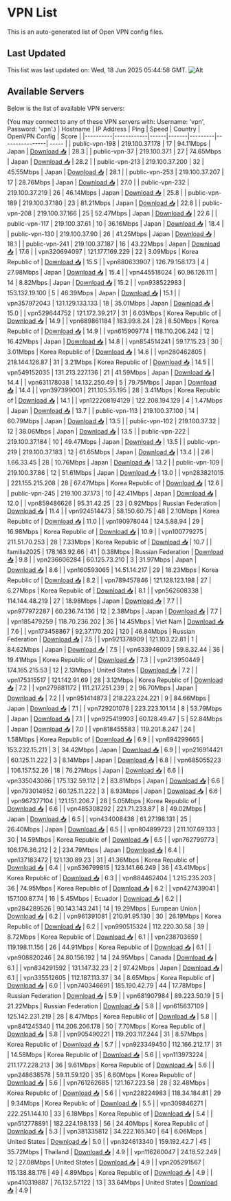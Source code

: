 # VPN List

This is an auto-generated list of Open VPN config files.

## Last Updated

This list was last updated on: Wed, 18 Jun 2025 05:44:58 GMT.
![Alt](https://repobeats.axiom.co/api/embed/186b98318ef1479477931607c1ad7d823f12451f.svg "Repobeats analytics image")

## Available Servers

Below is the list of available VPN servers:

(You may connect to any of these VPN servers with: Username: 'vpn', Password: 'vpn'.)
| Hostname | IP Address | Ping | Speed | Country | OpenVPN Config | Score |
|----------|------------|------|-------|---------|----------------| ----- |
| public-vpn-198 | 219.100.37.178 | 17 | 94.11Mbps | Japan | [Download 📥](./configs/server_0_JP.ovpn) | 28.3 |
| public-vpn-37 | 219.100.37.1 | 27 | 74.65Mbps | Japan | [Download 📥](./configs/server_1_JP.ovpn) | 28.2 |
| public-vpn-213 | 219.100.37.200 | 32 | 45.55Mbps | Japan | [Download 📥](./configs/server_2_JP.ovpn) | 28.1 |
| public-vpn-253 | 219.100.37.207 | 17 | 28.76Mbps | Japan | [Download 📥](./configs/server_3_JP.ovpn) | 27.0 |
| public-vpn-232 | 219.100.37.219 | 26 | 46.14Mbps | Japan | [Download 📥](./configs/server_4_JP.ovpn) | 25.8 |
| public-vpn-189 | 219.100.37.180 | 23 | 81.21Mbps | Japan | [Download 📥](./configs/server_5_JP.ovpn) | 22.8 |
| public-vpn-208 | 219.100.37.166 | 25 | 52.47Mbps | Japan | [Download 📥](./configs/server_6_JP.ovpn) | 22.6 |
| public-vpn-117 | 219.100.37.61 | 10 | 36.16Mbps | Japan | [Download 📥](./configs/server_7_JP.ovpn) | 18.4 |
| public-vpn-130 | 219.100.37.90 | 26 | 41.25Mbps | Japan | [Download 📥](./configs/server_8_JP.ovpn) | 18.1 |
| public-vpn-241 | 219.100.37.187 | 16 | 43.22Mbps | Japan | [Download 📥](./configs/server_9_JP.ovpn) | 17.6 |
| vpn320694097 | 121.177.169.229 | 22 | 3.09Mbps | Korea Republic of | [Download 📥](./configs/server_10_KR.ovpn) | 15.5 |
| vpn880633907 | 126.79.158.173 | 4 | 27.98Mbps | Japan | [Download 📥](./configs/server_11_JP.ovpn) | 15.4 |
| vpn445518024 | 60.96.126.111 | 14 | 8.82Mbps | Japan | [Download 📥](./configs/server_12_JP.ovpn) | 15.2 |
| vpn938522983 | 153.132.19.100 | 5 | 46.39Mbps | Japan | [Download 📥](./configs/server_13_JP.ovpn) | 15.1 |
| vpn357972043 | 131.129.133.133 | 18 | 35.01Mbps | Japan | [Download 📥](./configs/server_14_JP.ovpn) | 15.0 |
| vpn529644752 | 121.172.39.217 | 31 | 6.03Mbps | Korea Republic of | [Download 📥](./configs/server_15_KR.ovpn) | 14.9 |
| vpn689861184 | 183.99.8.24 | 28 | 8.50Mbps | Korea Republic of | [Download 📥](./configs/server_16_KR.ovpn) | 14.9 |
| vpn615909774 | 118.110.206.242 | 12 | 16.42Mbps | Japan | [Download 📥](./configs/server_17_JP.ovpn) | 14.8 |
| vpn854514241 | 59.17.15.23 | 30 | 3.01Mbps | Korea Republic of | [Download 📥](./configs/server_18_KR.ovpn) | 14.6 |
| vpn280462805 | 218.144.126.87 | 31 | 3.21Mbps | Korea Republic of | [Download 📥](./configs/server_19_KR.ovpn) | 14.5 |
| vpn549152035 | 131.213.227.136 | 21 | 41.59Mbps | Japan | [Download 📥](./configs/server_20_JP.ovpn) | 14.4 |
| vpn631178038 | 14.132.250.49 | 5 | 79.75Mbps | Japan | [Download 📥](./configs/server_21_JP.ovpn) | 14.4 |
| vpn397399001 | 211.105.35.195 | 28 | 3.41Mbps | Korea Republic of | [Download 📥](./configs/server_22_KR.ovpn) | 14.1 |
| vpn122208194129 | 122.208.194.129 | 4 | 1.47Mbps | Japan | [Download 📥](./configs/server_23_JP.ovpn) | 13.7 |
| public-vpn-113 | 219.100.37.100 | 14 | 60.79Mbps | Japan | [Download 📥](./configs/server_24_JP.ovpn) | 13.5 |
| public-vpn-102 | 219.100.37.32 | 12 | 38.06Mbps | Japan | [Download 📥](./configs/server_25_JP.ovpn) | 13.5 |
| public-vpn-222 | 219.100.37.184 | 10 | 49.47Mbps | Japan | [Download 📥](./configs/server_26_JP.ovpn) | 13.5 |
| public-vpn-219 | 219.100.37.183 | 12 | 61.65Mbps | Japan | [Download 📥](./configs/server_27_JP.ovpn) | 13.4 |
| 2i6 | 1.66.33.45 | 28 | 10.76Mbps | Japan | [Download 📥](./configs/server_28_JP.ovpn) | 13.2 |
| public-vpn-109 | 219.100.37.86 | 12 | 51.61Mbps | Japan | [Download 📥](./configs/server_29_JP.ovpn) | 13.0 |
| vpn283821015 | 221.155.215.208 | 28 | 67.47Mbps | Korea Republic of | [Download 📥](./configs/server_30_KR.ovpn) | 12.6 |
| public-vpn-245 | 219.100.37.173 | 10 | 42.41Mbps | Japan | [Download 📥](./configs/server_31_JP.ovpn) | 12.0 |
| vpn859486626 | 95.31.42.25 | 23 | 0.92Mbps | Russian Federation | [Download 📥](./configs/server_32_RU.ovpn) | 11.4 |
| vpn924514473 | 58.150.60.75 | 48 | 2.10Mbps | Korea Republic of | [Download 📥](./configs/server_33_KR.ovpn) | 11.0 |
| vpn190978044 | 124.5.88.94 | 29 | 16.98Mbps | Korea Republic of | [Download 📥](./configs/server_34_KR.ovpn) | 10.9 |
| vpn100779275 | 211.51.70.253 | 28 | 7.33Mbps | Korea Republic of | [Download 📥](./configs/server_35_KR.ovpn) | 10.7 |
| familia2025 | 178.163.92.66 | 41 | 0.38Mbps | Russian Federation | [Download 📥](./configs/server_36_RU.ovpn) | 9.8 |
| vpn236606284 | 60.125.73.210 | 3 | 31.97Mbps | Japan | [Download 📥](./configs/server_37_JP.ovpn) | 8.6 |
| vpn160593065 | 14.51.14.217 | 29 | 18.23Mbps | Korea Republic of | [Download 📥](./configs/server_38_KR.ovpn) | 8.2 |
| vpn789457846 | 121.128.123.198 | 27 | 6.27Mbps | Korea Republic of | [Download 📥](./configs/server_39_KR.ovpn) | 8.1 |
| vpn562608338 | 114.144.48.219 | 27 | 18.98Mbps | Japan | [Download 📥](./configs/server_40_JP.ovpn) | 7.7 |
| vpn977972287 | 60.236.74.136 | 12 | 2.38Mbps | Japan | [Download 📥](./configs/server_41_JP.ovpn) | 7.7 |
| vpn185479259 | 118.70.236.202 | 36 | 14.45Mbps | Viet Nam | [Download 📥](./configs/server_42_VN.ovpn) | 7.6 |
| vpn173458867 | 92.37.170.202 | 120 | 46.84Mbps | Russian Federation | [Download 📥](./configs/server_43_RU.ovpn) | 7.5 |
| vpn921378909 | 121.103.22.81 | 1 | 84.62Mbps | Japan | [Download 📥](./configs/server_44_JP.ovpn) | 7.5 |
| vpn633946009 | 59.8.32.44 | 36 | 19.41Mbps | Korea Republic of | [Download 📥](./configs/server_45_KR.ovpn) | 7.3 |
| vpn213950449 | 174.165.215.53 | 12 | 2.13Mbps | United States | [Download 📥](./configs/server_46_US.ovpn) | 7.2 |
| vpn175315517 | 121.142.91.69 | 28 | 3.12Mbps | Korea Republic of | [Download 📥](./configs/server_47_KR.ovpn) | 7.2 |
| vpn279881172 | 111.217.251.239 | 2 | 96.70Mbps | Japan | [Download 📥](./configs/server_48_JP.ovpn) | 7.2 |
| vpn951414873 | 218.223.224.221 | 9 | 84.66Mbps | Japan | [Download 📥](./configs/server_49_JP.ovpn) | 7.1 |
| vpn729201078 | 223.223.101.14 | 8 | 53.79Mbps | Japan | [Download 📥](./configs/server_50_JP.ovpn) | 7.1 |
| vpn925419903 | 60.128.49.47 | 5 | 52.84Mbps | Japan | [Download 📥](./configs/server_51_JP.ovpn) | 7.0 |
| vpn818455583 | 119.201.8.247 | 24 | 1.58Mbps | Korea Republic of | [Download 📥](./configs/server_52_KR.ovpn) | 6.9 |
| vpn694299665 | 153.232.15.211 | 3 | 34.42Mbps | Japan | [Download 📥](./configs/server_53_JP.ovpn) | 6.9 |
| vpn216914421 | 60.125.11.222 | 3 | 8.14Mbps | Japan | [Download 📥](./configs/server_54_JP.ovpn) | 6.8 |
| vpn685055223 | 106.157.52.26 | 18 | 76.27Mbps | Japan | [Download 📥](./configs/server_55_JP.ovpn) | 6.6 |
| vpn335043086 | 175.132.59.112 | 2 | 83.81Mbps | Japan | [Download 📥](./configs/server_56_JP.ovpn) | 6.6 |
| vpn793014952 | 60.125.11.222 | 3 | 8.93Mbps | Japan | [Download 📥](./configs/server_57_JP.ovpn) | 6.6 |
| vpn967377104 | 121.151.206.7 | 28 | 5.05Mbps | Korea Republic of | [Download 📥](./configs/server_58_KR.ovpn) | 6.6 |
| vpn485308292 | 221.71.233.87 | 8 | 49.02Mbps | Japan | [Download 📥](./configs/server_59_JP.ovpn) | 6.5 |
| vpn434008438 | 61.27.198.131 | 25 | 26.40Mbps | Japan | [Download 📥](./configs/server_60_JP.ovpn) | 6.5 |
| vpn804899723 | 211.107.69.133 | 30 | 14.59Mbps | Korea Republic of | [Download 📥](./configs/server_61_KR.ovpn) | 6.5 |
| vpn762799773 | 106.176.36.212 | 2 | 234.79Mbps | Japan | [Download 📥](./configs/server_62_JP.ovpn) | 6.4 |
| vpn137183472 | 121.130.89.23 | 31 | 41.36Mbps | Korea Republic of | [Download 📥](./configs/server_63_KR.ovpn) | 6.4 |
| vpn536799815 | 123.141.66.249 | 36 | 43.41Mbps | Korea Republic of | [Download 📥](./configs/server_64_KR.ovpn) | 6.3 |
| vpn884462404 | 1.215.235.203 | 36 | 74.95Mbps | Korea Republic of | [Download 📥](./configs/server_65_KR.ovpn) | 6.2 |
| vpn427439041 | 157.100.87.74 | 16 | 5.45Mbps | Ecuador | [Download 📥](./configs/server_66_EC.ovpn) | 6.2 |
| vpn284289526 | 90.143.143.241 | 14 | 19.29Mbps | European Union | [Download 📥](./configs/server_67_EU.ovpn) | 6.2 |
| vpn961391081 | 210.91.95.130 | 30 | 26.19Mbps | Korea Republic of | [Download 📥](./configs/server_68_KR.ovpn) | 6.2 |
| vpn990515324 | 112.220.30.58 | 39 | 8.72Mbps | Korea Republic of | [Download 📥](./configs/server_69_KR.ovpn) | 6.1 |
| vpn238703659 | 119.198.11.156 | 26 | 44.91Mbps | Korea Republic of | [Download 📥](./configs/server_70_KR.ovpn) | 6.1 |
| vpn908820246 | 24.80.156.192 | 14 | 24.95Mbps | Canada | [Download 📥](./configs/server_71_CA.ovpn) | 6.1 |
| vpn834291592 | 131.147.32.23 | 2 | 97.42Mbps | Japan | [Download 📥](./configs/server_72_JP.ovpn) | 6.1 |
| vpn335512605 | 112.187.113.37 | 34 | 8.65Mbps | Korea Republic of | [Download 📥](./configs/server_73_KR.ovpn) | 6.0 |
| vpn740346691 | 185.190.42.79 | 44 | 17.78Mbps | Russian Federation | [Download 📥](./configs/server_74_RU.ovpn) | 5.9 |
| vpn681907984 | 89.223.50.19 | 5 | 21.22Mbps | Russian Federation | [Download 📥](./configs/server_75_RU.ovpn) | 5.8 |
| vpn615637109 | 125.142.231.219 | 28 | 8.47Mbps | Korea Republic of | [Download 📥](./configs/server_76_KR.ovpn) | 5.8 |
| vpn841245340 | 114.206.206.178 | 50 | 7.70Mbps | Korea Republic of | [Download 📥](./configs/server_77_KR.ovpn) | 5.8 |
| vpn905490221 | 119.203.117.244 | 31 | 8.57Mbps | Korea Republic of | [Download 📥](./configs/server_78_KR.ovpn) | 5.7 |
| vpn923349450 | 112.166.212.17 | 31 | 14.58Mbps | Korea Republic of | [Download 📥](./configs/server_79_KR.ovpn) | 5.6 |
| vpn113973224 | 211.177.228.213 | 36 | 9.61Mbps | Korea Republic of | [Download 📥](./configs/server_80_KR.ovpn) | 5.6 |
| vpn248638578 | 59.11.59.120 | 35 | 6.60Mbps | Korea Republic of | [Download 📥](./configs/server_81_KR.ovpn) | 5.6 |
| vpn761262685 | 121.167.223.58 | 28 | 32.48Mbps | Korea Republic of | [Download 📥](./configs/server_82_KR.ovpn) | 5.6 |
| vpn228224983 | 118.34.184.81 | 29 | 9.34Mbps | Korea Republic of | [Download 📥](./configs/server_83_KR.ovpn) | 5.5 |
| vpn309846271 | 222.251.144.10 | 33 | 6.18Mbps | Korea Republic of | [Download 📥](./configs/server_84_KR.ovpn) | 5.4 |
| vpn512778891 | 182.224.198.133 | 56 | 24.40Mbps | Korea Republic of | [Download 📥](./configs/server_85_KR.ovpn) | 5.3 |
| vpn381335812 | 34.222.165.140 | 64 | 6.06Mbps | United States | [Download 📥](./configs/server_86_US.ovpn) | 5.0 |
| vpn324613340 | 159.192.42.7 | 45 | 35.72Mbps | Thailand | [Download 📥](./configs/server_87_TH.ovpn) | 4.9 |
| vpn116260047 | 24.18.52.249 | 12 | 27.08Mbps | United States | [Download 📥](./configs/server_88_US.ovpn) | 4.9 |
| vpn205291567 | 115.138.88.176 | 49 | 4.89Mbps | Korea Republic of | [Download 📥](./configs/server_89_KR.ovpn) | 4.9 |
| vpn410319887 | 76.132.57.122 | 13 | 33.64Mbps | United States | [Download 📥](./configs/server_90_US.ovpn) | 4.9 |
